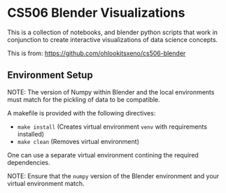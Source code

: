 # CS506 Blender Visualizations

This is a collection of notebooks, and blender python scripts that work in conjunction to create interactive visualizations of data science concepts.

This is from: https://github.com/ohlookitsxeno/cs506-blender

## Environment Setup

NOTE: The version of Numpy within Blender and the local environments must match for the pickling of data to be compatible.

A makefile is provided with the following directives:
- `make install` (Creates virtual environment `venv` with requirements installed)
- `make clean` (Removes virtual environment)

One can use a separate virtual environment contining the required dependencies.

NOTE: Ensure that the `numpy` version of the Blender environment and your virtual environment match.
